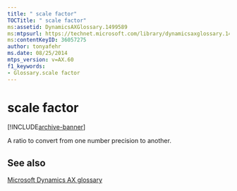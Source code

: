 ```yaml
---
title: " scale factor"
TOCTitle: " scale factor"
ms:assetid: DynamicsAXGlossary.1499589
ms:mtpsurl: https://technet.microsoft.com/library/dynamicsaxglossary.1499589(v=AX.60)
ms:contentKeyID: 36057275
author: tonyafehr
ms.date: 08/25/2014
mtps_version: v=AX.60
f1_keywords:
- Glossary.scale factor
---
```


# scale factor


[!INCLUDE[archive-banner](includes/archive-banner.md)]

A ratio to convert from one number precision to another.

## See also

[Microsoft Dynamics AX glossary](glossary/microsoft-dynamics-ax-glossary.md)

  


